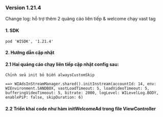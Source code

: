 
### Version 1.21.4
Change log: hỗ trợ thêm 2 quảng cáo liên tiếp & welcome chạy vast tag

#### 1. SDK
```gralde
pod 'WISDK', '1.21.4'
```

#### 2. Hướng dẫn cập nhật
#### 2.1 Hai quảng cáo chạy liên tiếp cập nhật config sau:
    Chỉnh sửa init bỏ biến alwaysCustomSkip

    ==> WIAdsInStreamManager.shared().initInstream(accountId: 14, env: WIEnvironment.SANDBOX, vastLoadTimeout: 5, loadVideoTimeout: 5, bufferingVideoTimeout: 5, bitrate: 2000, logLevel: WILevelLog.BODY, enablePiP: false, skipDuration: 6)

#### 2.2 Triển khai code như hàm initWelcomeAd trong file ViewController
